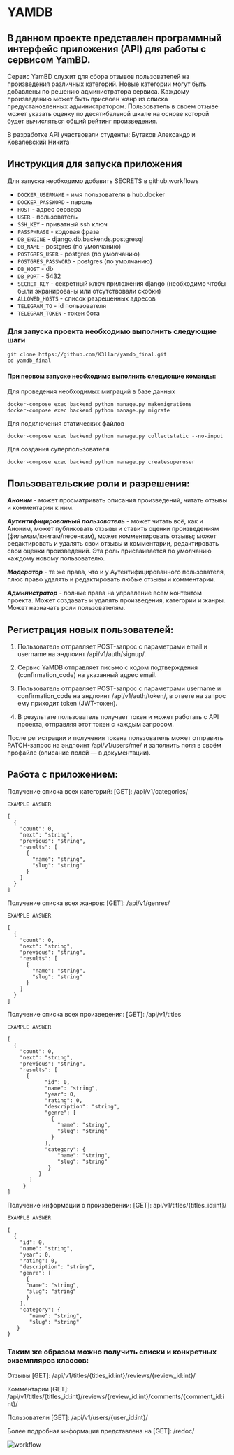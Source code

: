 # YAMDB

## В данном проекте представлен программный интерфейс приложения (API) для работы с сервисом YamBD.

Сервис YamBD служит для сбора отзывов пользователей на произведения различных категорий.
Новые категории могут быть добавлены по решению администратора сервиса.
Каждому произведению может быть присвоен жанр из списка предустановленных администратором.
Пользователь в своем отзыве может указать оценку по десятибальной шкале на основе которой будет вычисляться общий рейтинг произведения.

В разработке API участвовали студенты: Бутаков Александр и Ковалевский Никита

## Инструкция для запуска приложения
Для запуска необходимо добавить SECRETS в github.workflows

- ```DOCKER_USERNAME``` - имя пользователя в hub.docker
- ```DOCKER_PASSWORD``` - пароль
- ```HOST``` - адрес сервера
- ```USER``` - пользователь
- ```SSH_KEY``` - приватный ssh ключ
- ```PASSPHRASE``` - кодовая фраза
- ```DB_ENGINE``` - django.db.backends.postgresql
- ```DB_NAME``` - postgres (по умолчанию)
- ```POSTGRES_USER``` - postgres (по умолчанию)
- ```POSTGRES_PASSWORD``` - postgres (по умолчанию)
- ```DB_HOST``` - db
- ```DB_PORT``` - 5432
- ```SECRET_KEY``` - секретный ключ приложения django (необходимо чтобы были экранированы или отсутствовали скобки)
- ```ALLOWED_HOSTS``` - список разрешенных адресов
- ```TELEGRAM_TO``` - id пользователя
- ```TELEGRAM_TOKEN``` - токен бота

### Для запуска проекта необходимо выполнить следующие шаги

```
git clone https://github.com/K3llar/yamdb_final.git
cd yamdb_final
```

#### При первом запуске необходимо выполнить следующие команды:
Для проведения необходимых миграций в базе данных 
```
docker-compose exec backend python manage.py makemigrations
docker-compose exec backend python manage.py migrate
```
Для подключения статических файлов
```
docker-compose exec backend python manage.py collectstatic --no-input
```

Для создания суперпользователя
```
docker-compose exec backend python manage.py createsuperuser
```

## Пользовательские роли и разрешения:

***Аноним*** - может просматривать описания произведений, читать отзывы и комментарии к ним.

***Аутентифицированный пользователь*** - может читать всё, как и Аноним, может публиковать отзывы и ставить оценки произведениям (фильмам/книгам/песенкам), может комментировать отзывы; может редактировать и удалять свои отзывы и комментарии, редактировать свои оценки произведений. Эта роль присваивается по умолчанию каждому новому пользователю.

***Модератор*** - те же права, что и у Аутентифицированного пользователя, плюс право удалять и редактировать любые отзывы и комментарии.

***Администратор*** - полные права на управление всем контентом проекта. Может создавать и удалять произведения, категории и жанры. Может назначать роли пользователям.


## Регистрация новых пользователей:

1. Пользователь отправляет POST-запрос с параметрами email и username на эндпоинт /api/v1/auth/signup/.

2. Сервис YaMDB отправляет письмо с кодом подтверждения (confirmation_code) на указанный адрес email.

3. Пользователь отправляет POST-запрос с параметрами username и confirmation_code на эндпоинт /api/v1/auth/token/, в ответе на запрос ему приходит token (JWT-токен).

4. В результате пользователь получает токен и может работать с API проекта, отправляя этот токен с каждым запросом.

После регистрации и получения токена пользователь может отправить PATCH-запрос на эндпоинт /api/v1/users/me/ и заполнить поля в своём профайле (описание полей — в документации).

## Работа с приложением:

Получение списка всех категорий: [GET]: /api/v1/categories/

```
EXAMPLE ANSWER

[
  {
    "count": 0,
    "next": "string",
    "previous": "string",
    "results": [
      {
        "name": "string",
        "slug": "string"
      }
    ]   
  }
]
```


Получение списка всех жанров: [GET]: /api/v1/genres/

```
EXAMPLE ANSWER

[
  {
    "count": 0,
    "next": "string",
    "previous": "string",
    "results": [
      {
        "name": "string",
        "slug": "string"
      }
    ]   
  }
]
```

Получение списка всех произведения: [GET]: /api/v1/titles

```
EXAMPLE ANSWER

[
  {
    "count": 0,
    "next": "string",
    "previous": "string",
    "results": [
      {
            "id": 0,
            "name": "string",
            "year": 0,
            "rating": 0,
            "description": "string",
            "genre": [
              {
                "name": "string",
                "slug": "string"
              }
            ],
            "category": {
                "name": "string",
                "slug": "string"
             }
          }
       ]   
     }
]
```


Получение информации о произведении: [GET]: api/v1/titles/{titles_id:int}/

```
EXAMPLE ANSWER

[
  {
    "id": 0,
    "name": "string",
    "year": 0,
    "rating": 0,
    "description": "string",
    "genre": [
      {
      "name": "string",
      "slug": "string"
      }
    ],
    "category": {
       "name": "string",
       "slug": "string"
   }
}
```

### Таким же образом можно получить списки и конкретных экземпляров классов:

Отзывы [GET]: /api/v1/titles/{titles_id:int}/reviews/{review_id:int}/

Комментарии [GET]: /api/v1/titles/{titles_id:int}/reviews/{review_id:int}/comments/{comment_id:int}/

Пользователи [GET]: /api/v1/users/{user_id:int}/


Более подробная информация представлена на [GET]: /redoc/

![workflow](https://github.com/K3llar/yamdb_final/actions/workflows/yamdb_workflow.yml/badge.svg)
